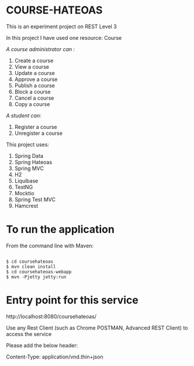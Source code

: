 COURSE-HATEOAS
============

<p>This is an experiment project on REST Level 3</p>

<p>In this project I have used one resource: Course</p>

<i>A course administrator can : </i>

<ol>
<li>Create a course</li>
<li>View a course</li>
<li>Update a course</li>
<li>Approve a course</li>
<li>Publish a course</li>
<li>Block a course</li>
<li>Cancel a course</li>
<li>Copy a course</li>
</ol>

<i>A student can:</i>

<ol>
<li>Register a course</li>
<li>Unregister a course</li>
</ol>


<p>This project uses:</p>

<ol>
<li>Spring Data</li>
<li>Spring Hateoas</li>
<li>Spring MVC</li>
<li>H2</li>
<li>Liquibase</li>
<li>TestNG</li>
<li>Mocktio</li>
<li>Spring Test MVC</li>
<li>Hamcrest</li>
</ol>

To run the application
======================

<p>From the command line with Maven:</p>

<pre><code>
$ cd coursehateoas
$ mvn clean install
$ cd coursehateoas-webapp
$ mvn -Pjetty jetty:run
</code></pre>

Entry point for this service
============================

<p> http://localhost:8080/coursehateoas/</p>

<p>Use any Rest Client (such as Chrome POSTMAN, Advanced REST Client) to access the service</p>

<p>Please add the below header:</p>

<p>Content-Type: application/vnd.thin+json</p>